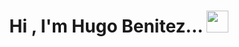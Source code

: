 <h1 align="center">Hi , I'm Hugo Benitez... <img src="https://media.giphy.com/media/hvRJCLFzcasrR4ia7z/giphy.gif" width="35"></h1>
